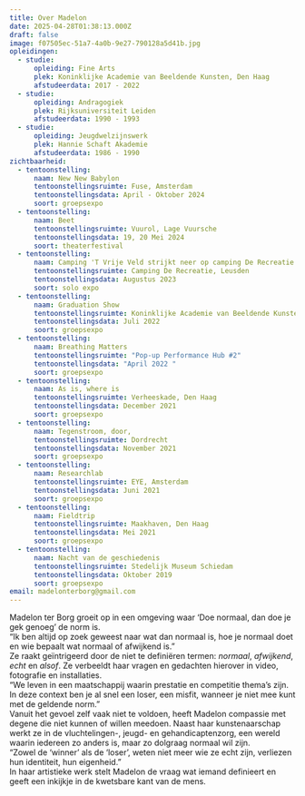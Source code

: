 ```yaml
---
title: Over Madelon
date: 2025-04-28T01:38:13.000Z
draft: false
image: f07505ec-51a7-4a0b-9e27-790128a5d41b.jpg
opleidingen:
  - studie:
      opleiding: Fine Arts
      plek: Koninklijke Academie van Beeldende Kunsten, Den Haag
      afstudeerdata: 2017 - 2022
  - studie:
      opleiding: Andragogiek
      plek: Rijksuniversiteit Leiden
      afstudeerdata: 1990 - 1993
  - studie:
      opleiding: Jeugdwelzijnswerk
      plek: Hannie Schaft Akademie
      afstudeerdata: 1986 - 1990
zichtbaarheid:
  - tentoonstelling:
      naam: New New Babylon
      tentoonstellingsruimte: Fuse, Amsterdam
      tentoonstellingsdata: April - Oktober 2024
      soort: groepsexpo
  - tentoonstelling:
      naam: Beet
      tentoonstellingsruimte: Vuurol, Lage Vuursche
      tentoonstellingsdata: 19, 20 Mei 2024
      soort: theaterfestival
  - tentoonstelling:
      naam: Camping 'T Vrije Veld strijkt neer op camping De Recreatie
      tentoonstellingsruimte: Camping De Recreatie, Leusden
      tentoonstellingsdata: Augustus 2023
      soort: solo expo
  - tentoonstelling:
      naam: Graduation Show
      tentoonstellingsruimte: Koninklijke Academie van Beeldende Kunsten, Den Haag
      tentoonstellingsdata: Juli 2022
      soort: groepsexpo
  - tentoonstelling:
      naam: Breathing Matters
      tentoonstellingsruimte: "Pop-up Performance Hub #2"
      tentoonstellingsdata: "April 2022 "
      soort: groepsexpo
  - tentoonstelling:
      naam: As is, where is
      tentoonstellingsruimte: Verheeskade, Den Haag
      tentoonstellingsdata: December 2021
      soort: groepsexpo
  - tentoonstelling:
      naam: Tegenstroom, door,
      tentoonstellingsruimte: Dordrecht
      tentoonstellingsdata: November 2021
      soort: groepsexpo
  - tentoonstelling:
      naam: Researchlab
      tentoonstellingsruimte: EYE, Amsterdam
      tentoonstellingsdata: Juni 2021
      soort: groepsexpo
  - tentoonstelling:
      naam: Fieldtrip
      tentoonstellingsruimte: Maakhaven, Den Haag
      tentoonstellingsdata: Mei 2021
      soort: groepsexpo
  - tentoonstelling:
      naam: Nacht van de geschiedenis
      tentoonstellingsruimte: Stedelijk Museum Schiedam
      tentoonstellingsdata: Oktober 2019
      soort: groepsexpo
email: madelonterborg@gmail.com
---
```

Madelon ter Borg groeit op in een omgeving waar ‘Doe normaal, dan doe je gek genoeg’ de norm is. \
“Ik ben altijd op zoek geweest naar wat dan normaal is, hoe je normaal doet en wie bepaalt wat normaal of afwijkend is.”\
Ze raakt geïntrigeerd door de niet te definiëren termen: *normaal*, *afwijkend*, *echt* en *alsof*. Ze verbeeldt haar vragen en gedachten hierover in video, fotografie en installaties.\
“We leven in een maatschappij waarin prestatie en competitie thema’s zijn. In deze context ben je al snel een loser, een misfit, wanneer je niet mee kunt met de geldende norm.”\
Vanuit het gevoel zelf vaak niet te voldoen, heeft Madelon compassie met degene die niet kunnen of willen meedoen. Naast haar kunstenaarschap werkt ze in de vluchtelingen-, jeugd- en gehandicaptenzorg, een wereld waarin iedereen zo anders is, maar zo dolgraag normaal wil zijn.\
“Zowel de ‘winner’ als de ‘loser’, weten niet meer wie ze echt zijn, verliezen hun identiteit, hun eigenheid.”\
In haar artistieke werk stelt Madelon de vraag wat iemand definieert en geeft een inkijkje in de kwetsbare kant van de mens.
